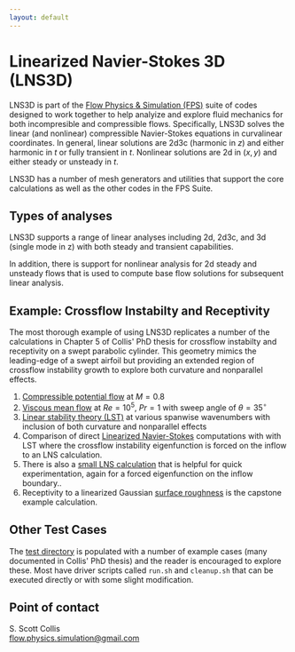 ```yaml
---
layout: default
---
```


# Linearized Navier-Stokes 3D (LNS3D)

LNS3D is part of the [Flow Physics & Simulation (FPS)](https://flow-physics-simulation.github.io/flow-physics-simulation/) suite of codes designed to work together to help analyize and explore fluid mechanics for both incompresible and compressible flows.  Specifically, LNS3D solves the linear (and nonlinear) compressible Navier-Stokes equations in curvalinear coordinates.   In general, linear solutions are 2d3c (harmonic in $z$) and either harmonic in $t$ or fully transient in $t$.   Nonlinear solutions are 2d in $(x,y)$ and either steady or unsteady in $t$.

LNS3D has a number of mesh generators and utilities that support the core calculations as well as the other codes in the FPS Suite.

## Types of analyses

LNS3D supports a range of linear analyses including 2d, 2d3c, and 3d 
(single mode in z) with both steady and transient capabilities. 

In addition, there is support for nonlinear analysis for 2d steady and 
unsteady flows that is used to compute base flow solutions for subsequent 
linear analysis. 

## Example: Crossflow Instabilty and Receptivity

The most thorough example of using LNS3D replicates a number of the 
calculations in Chapter 5 of Collis' PhD thesis for crossflow instabilty
and receptivity on a swept parabolic cylinder.  This geometry mimics the
leading-edge of a swept airfoil but providing an extended region of crossflow
instability growth to explore both curvature and nonparallel effects.
  1. [Compressible potential flow](https://github.com/sscollis/lns3d/blob/master/test/pcyl/sweep=35/M=0.8/README.md) at $M=0.8$
  2. [Viscous mean flow](https://github.com/sscollis/lns3d/blob/master/test/pcyl/sweep=35/M=0.8/Re=1e5/README.md) at $Re=10^5$, $Pr=1$ with sweep angle of $\theta=35^\circ$
  3. [Linear stability theory (LST)](https://github.com/sscollis/lns3d/blob/master/test/pcyl/sweep=35/M=0.8/Re=1e5/lst/README.md) at various spanwise wavenumbers with inclusion of both curvature and nonparallel effects 
  5. Comparison of direct [Linearized Navier-Stokes](https://github.com/sscollis/lns3d/blob/master/test/pcyl/sweep=35/M=0.8/Re=1e5/lns/README.md) computations with with LST where the crossflow instability eigenfunction is forced on the 
inflow to an LNS calculation.
  6. There is also a [small LNS calculation](https://github.com/sscollis/lns3d/blob/master/test/pcyl/sweep=35/M=0.8/Re=1e5/short/README.md) that is helpful
for quick experimentation, again for a forced eigenfunction on the inflow
boundary..
  7. Receptivity to a linearized Gaussian [surface roughness](https://github.com/sscollis/lns3d/blob/master/test/pcyl/sweep=35/M=0.8/Re=1e5/recep/README.md) 
is the capstone example calculation.

## Other Test Cases

The [test directory](https://github.com/sscollis/lns3d/blob/master/test) is
populated with a number of example cases (many documented in Collis' PhD
thesis) and the reader is encouraged to explore these.  Most have driver
scripts called `run.sh` and `cleanup.sh` that can be executed directly or 
with some slight modification.

## Point of contact

S. Scott Collis\
flow.physics.simulation@gmail.com
